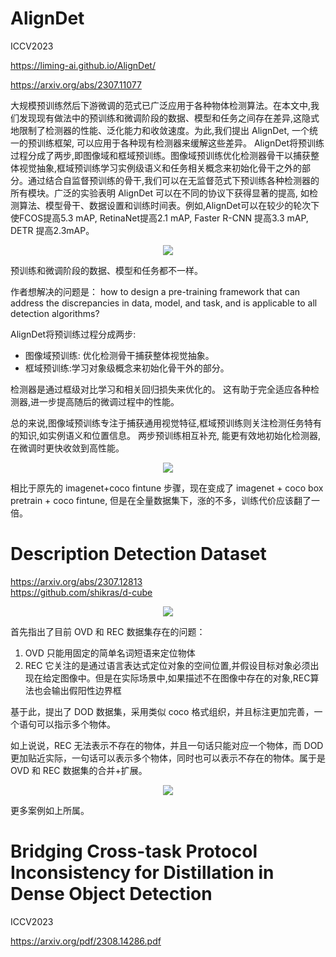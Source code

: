 # AlignDet

ICCV2023

https://liming-ai.github.io/AlignDet/

https://arxiv.org/abs/2307.11077

大规模预训练然后下游微调的范式已广泛应用于各种物体检测算法。在本文中,我们发现现有做法中的预训练和微调阶段的数据、模型和任务之间存在差异,这隐式地限制了检测器的性能、泛化能力和收敛速度。为此,我们提出 AlignDet, 一个统一的预训练框架, 可以应用于各种现有检测器来缓解这些差异。 AlignDet将预训练过程分成了两步,即图像域和框域预训练。图像域预训练优化检测器骨干以捕获整体视觉抽象,框域预训练学习实例级语义和任务相关概念来初始化骨干之外的部分。通过结合自监督预训练的骨干,我们可以在无监督范式下预训练各种检测器的所有模块。广泛的实验表明 AlignDet 可以在不同的协议下获得显著的提高, 如检测算法、模型骨干、数据设置和训练时间表。例如,AlignDet可以在较少的轮次下使FCOS提高5.3 mAP, RetinaNet提高2.1 mAP, Faster R-CNN 提高3.3 mAP, DETR 提高2.3mAP。

<div align=center>
<img src="https://github.com/open-mmlab/mmdetection/assets/17425982/a25952ee-4e99-4620-98f6-b3a7e4f42e29"/>
</div>

预训练和微调阶段的数据、模型和任务都不一样。

作者想解决的问题是： how to design a pre-training framework that can address the discrepancies in data, model, and task, and is applicable to all detection algorithms?

AlignDet将预训练过程分成两步:

- 图像域预训练: 优化检测骨干捕获整体视觉抽象。
- 框域预训练:学习对象级概念来初始化骨干外的部分。

检测器是通过框级对比学习和相关回归损失来优化的。 这有助于完全适应各种检测器,进一步提高随后的微调过程中的性能。

总的来说,图像域预训练专注于捕获通用视觉特征,框域预训练则关注检测任务特有的知识,如实例语义和位置信息。 两步预训练相互补充, 能更有效地初始化检测器, 在微调时更快收敛到高性能。

<div align=center>
<img src="https://github.com/open-mmlab/mmdetection/assets/17425982/6886c35b-95f3-4441-b6f1-0a3487c39a82"/>
</div>

相比于原先的 imagenet+coco fintune 步骤，现在变成了 imagenet + coco box pretrain + coco fintune, 但是在全量数据集下，涨的不多，训练代价应该翻了一倍。

# Description Detection Dataset 

https://arxiv.org/abs/2307.12813  
https://github.com/shikras/d-cube

<div align=center>
<img src="https://github.com/open-mmlab/mmdetection/assets/17425982/0870af80-f983-4a0d-8f8b-3ae15cadc3d7"/>
</div>

首先指出了目前 OVD 和 REC 数据集存在的问题：

1. OVD 只能用固定的简单名词短语来定位物体
2. REC 它关注的是通过语言表达式定位对象的空间位置,并假设目标对象必须出现在给定图像中。但是在实际场景中,如果描述不在图像中存在的对象,REC算法也会输出假阳性边界框

基于此，提出了 DOD 数据集，采用类似 coco 格式组织，并且标注更加完善，一个语句可以指示多个物体。

如上说说，REC 无法表示不存在的物体，并且一句话只能对应一个物体，而 DOD 更加贴近实际，一句话可以表示多个物体，同时也可以表示不存在的物体。属于是 OVD 和 REC 数据集的合并+扩展。

<div align=center>
<img src="https://github.com/open-mmlab/mmdetection/assets/17425982/c94c1a79-efe4-473c-af8e-413ad62a9ef0"/>
</div>

更多案例如上所属。

# Bridging Cross-task Protocol Inconsistency for Distillation in Dense Object Detection

ICCV2023

https://arxiv.org/pdf/2308.14286.pdf

